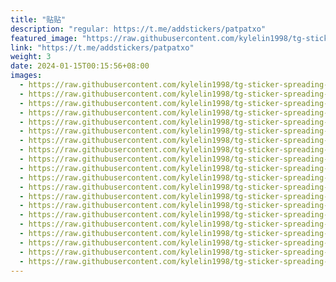```yaml
---
title: "贴贴"
description: "regular: https://t.me/addstickers/patpatxo"
featured_image: "https://raw.githubusercontent.com/kylelin1998/tg-sticker-spreading-worldwide-images/main/img/6fd37b75-4a23-44be-8ef3-6136b50fd6dc.jpg"
link: "https://t.me/addstickers/patpatxo"
weight: 3
date: 2024-01-15T00:15:56+08:00
images:
  - https://raw.githubusercontent.com/kylelin1998/tg-sticker-spreading-worldwide-images/main/img/6fd37b75-4a23-44be-8ef3-6136b50fd6dc.jpg
  - https://raw.githubusercontent.com/kylelin1998/tg-sticker-spreading-worldwide-images/main/img/eb2851e7-b374-4e90-a5ec-9a5c3bd12253.jpg
  - https://raw.githubusercontent.com/kylelin1998/tg-sticker-spreading-worldwide-images/main/img/3d3fbf60-494f-4e16-8a66-3cf84b84fdd6.jpg
  - https://raw.githubusercontent.com/kylelin1998/tg-sticker-spreading-worldwide-images/main/img/d2d000ca-fcd3-4e89-b42e-ff87e6282f5b.jpg
  - https://raw.githubusercontent.com/kylelin1998/tg-sticker-spreading-worldwide-images/main/img/ea2e0008-1974-41ac-a885-f1f644774fcf.jpg
  - https://raw.githubusercontent.com/kylelin1998/tg-sticker-spreading-worldwide-images/main/img/0a3938a2-b3b5-424c-ad50-cd15f69b831d.jpg
  - https://raw.githubusercontent.com/kylelin1998/tg-sticker-spreading-worldwide-images/main/img/892c41f0-178e-46f0-8853-01104e30e255.jpg
  - https://raw.githubusercontent.com/kylelin1998/tg-sticker-spreading-worldwide-images/main/img/57b0d9f4-ebe9-4f52-9a62-40bf77debbf2.jpg
  - https://raw.githubusercontent.com/kylelin1998/tg-sticker-spreading-worldwide-images/main/img/ea115c4b-b6ab-4533-af42-202c4127371b.jpg
  - https://raw.githubusercontent.com/kylelin1998/tg-sticker-spreading-worldwide-images/main/img/d0b65599-dc9f-46ac-8e90-e006280c969b.jpg
  - https://raw.githubusercontent.com/kylelin1998/tg-sticker-spreading-worldwide-images/main/img/5535f2f8-615b-472c-a2eb-503baaf4c513.jpg
  - https://raw.githubusercontent.com/kylelin1998/tg-sticker-spreading-worldwide-images/main/img/04fb90a6-5141-4448-8b02-e232cead9e40.jpg
  - https://raw.githubusercontent.com/kylelin1998/tg-sticker-spreading-worldwide-images/main/img/2ce7eb06-6ed4-4ecd-a0f6-efc9f01607e5.jpg
  - https://raw.githubusercontent.com/kylelin1998/tg-sticker-spreading-worldwide-images/main/img/1057b097-637b-494c-8f87-8f20af5fe926.jpg
  - https://raw.githubusercontent.com/kylelin1998/tg-sticker-spreading-worldwide-images/main/img/4df4e014-1fa2-44be-bc93-203b82cbec0d.jpg
  - https://raw.githubusercontent.com/kylelin1998/tg-sticker-spreading-worldwide-images/main/img/b31126da-6319-4cae-a396-283b7ca84c70.jpg
  - https://raw.githubusercontent.com/kylelin1998/tg-sticker-spreading-worldwide-images/main/img/f68effef-0dc5-4631-8778-e14e341bb7f0.jpg
  - https://raw.githubusercontent.com/kylelin1998/tg-sticker-spreading-worldwide-images/main/img/1ac96474-655a-4037-99f6-5204fd99565b.jpg
  - https://raw.githubusercontent.com/kylelin1998/tg-sticker-spreading-worldwide-images/main/img/688b7be1-8d94-4301-ad29-7c9232999a10.jpg
  - https://raw.githubusercontent.com/kylelin1998/tg-sticker-spreading-worldwide-images/main/img/70c3ef2b-1dbb-4082-9ecb-fcf5206fc7b4.jpg
---
```

